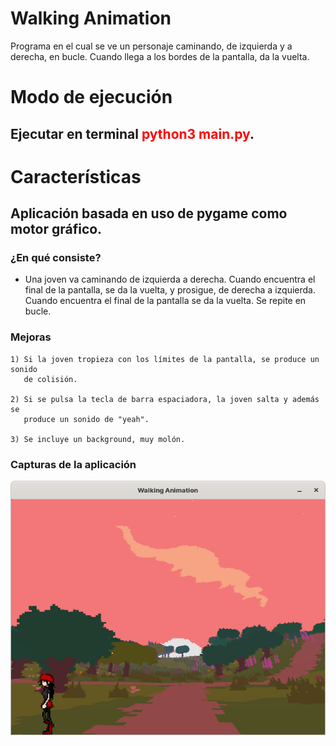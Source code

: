# Walking Animation
Programa en el cual se ve un personaje caminando, de izquierda y a derecha, en
bucle. Cuando llega a los bordes de la pantalla, da la vuelta.

# Modo de ejecución

## Ejecutar en terminal <span style="color: red;">python3 main.py</span>.
# Características

## Aplicación basada en uso de pygame como motor gráfico.

### ¿En qué consiste?

  - Una joven va caminando de izquierda a derecha. Cuando encuentra el final 
    de la pantalla, se da la vuelta, y prosigue, de derecha a izquierda. Cuando
    encuentra el final de la pantalla se da la vuelta. Se repite en bucle.

### Mejoras

    1) Si la joven tropieza con los límites de la pantalla, se produce un sonido
       de colisión.

    2) Si se pulsa la tecla de barra espaciadora, la joven salta y además se
       produce un sonido de "yeah".

    3) Se incluye un background, muy molón.

### Capturas de la aplicación

![Joven caminando](walkinganimation/assets/imagen/captura_juego.png)

